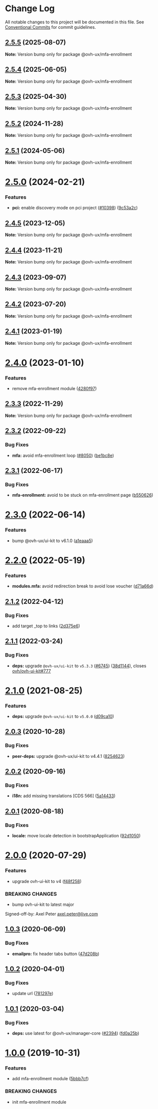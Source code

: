 # Change Log

All notable changes to this project will be documented in this file.
See [Conventional Commits](https://conventionalcommits.org) for commit guidelines.

## [2.5.5](https://github.com/ovh/manager/compare/@ovh-ux/mfa-enrollment@2.5.4...@ovh-ux/mfa-enrollment@2.5.5) (2025-08-07)

**Note:** Version bump only for package @ovh-ux/mfa-enrollment





## [2.5.4](https://github.com/ovh/manager/compare/@ovh-ux/mfa-enrollment@2.5.3...@ovh-ux/mfa-enrollment@2.5.4) (2025-06-05)

**Note:** Version bump only for package @ovh-ux/mfa-enrollment





## [2.5.3](https://github.com/ovh/manager/compare/@ovh-ux/mfa-enrollment@2.5.2...@ovh-ux/mfa-enrollment@2.5.3) (2025-04-30)

**Note:** Version bump only for package @ovh-ux/mfa-enrollment





## [2.5.2](https://github.com/ovh/manager/compare/@ovh-ux/mfa-enrollment@2.5.1...@ovh-ux/mfa-enrollment@2.5.2) (2024-11-28)

**Note:** Version bump only for package @ovh-ux/mfa-enrollment





## [2.5.1](https://github.com/ovh/manager/compare/@ovh-ux/mfa-enrollment@2.5.0...@ovh-ux/mfa-enrollment@2.5.1) (2024-05-06)

**Note:** Version bump only for package @ovh-ux/mfa-enrollment





# [2.5.0](https://github.com/ovh/manager/compare/@ovh-ux/mfa-enrollment@2.4.5...@ovh-ux/mfa-enrollment@2.5.0) (2024-02-21)


### Features

* **pci:** enable discovery mode on pci project ([#10398](https://github.com/ovh/manager/issues/10398)) ([9c53a2c](https://github.com/ovh/manager/commit/9c53a2c4c661a17d2b492fc18c031ab09291bee8))





## [2.4.5](https://github.com/ovh/manager/compare/@ovh-ux/mfa-enrollment@2.4.4...@ovh-ux/mfa-enrollment@2.4.5) (2023-12-05)

**Note:** Version bump only for package @ovh-ux/mfa-enrollment





## [2.4.4](https://github.com/ovh/manager/compare/@ovh-ux/mfa-enrollment@2.4.3...@ovh-ux/mfa-enrollment@2.4.4) (2023-11-21)

**Note:** Version bump only for package @ovh-ux/mfa-enrollment





## [2.4.3](https://github.com/ovh/manager/compare/@ovh-ux/mfa-enrollment@2.4.2...@ovh-ux/mfa-enrollment@2.4.3) (2023-09-07)

**Note:** Version bump only for package @ovh-ux/mfa-enrollment





## [2.4.2](https://github.com/ovh/manager/compare/@ovh-ux/mfa-enrollment@2.4.1...@ovh-ux/mfa-enrollment@2.4.2) (2023-07-20)

**Note:** Version bump only for package @ovh-ux/mfa-enrollment





## [2.4.1](https://github.com/ovh/manager/compare/@ovh-ux/mfa-enrollment@2.4.0...@ovh-ux/mfa-enrollment@2.4.1) (2023-01-19)

**Note:** Version bump only for package @ovh-ux/mfa-enrollment





# [2.4.0](https://github.com/ovh/manager/compare/@ovh-ux/mfa-enrollment@2.3.3...@ovh-ux/mfa-enrollment@2.4.0) (2023-01-10)


### Features

* remove mfa-enrollment module ([4280f97](https://github.com/ovh/manager/commit/4280f978c4937735773eae0787dc14e1b00ec4ab))





## [2.3.3](https://github.com/ovh/manager/compare/@ovh-ux/mfa-enrollment@2.3.2...@ovh-ux/mfa-enrollment@2.3.3) (2022-11-29)

**Note:** Version bump only for package @ovh-ux/mfa-enrollment





## [2.3.2](https://github.com/ovh/manager/compare/@ovh-ux/mfa-enrollment@2.3.1...@ovh-ux/mfa-enrollment@2.3.2) (2022-09-22)


### Bug Fixes

* **mfa:** avoid mfa-enrollment loop ([#8050](https://github.com/ovh/manager/issues/8050)) ([be1bc8e](https://github.com/ovh/manager/commit/be1bc8ed17c6daed4a67f5e1c44a2dcb09bfb738))



## [2.3.1](https://github.com/ovh/manager/compare/@ovh-ux/mfa-enrollment@2.3.0...@ovh-ux/mfa-enrollment@2.3.1) (2022-06-17)


### Bug Fixes

* **mfa-enrollment:** avoid to be stuck on mfa-enrollment page ([b550626](https://github.com/ovh/manager/commit/b550626e996539cd13d378337dba5faf9f729b4d))



# [2.3.0](https://github.com/ovh/manager/compare/@ovh-ux/mfa-enrollment@2.2.0...@ovh-ux/mfa-enrollment@2.3.0) (2022-06-14)


### Features

* bump @ovh-ux/ui-kit to v6.1.0 ([a1eaaa5](https://github.com/ovh/manager/commit/a1eaaa5cb68652d1d600ba02e0d27de557de94e5))



# [2.2.0](https://github.com/ovh/manager/compare/@ovh-ux/mfa-enrollment@2.1.2...@ovh-ux/mfa-enrollment@2.2.0) (2022-05-19)


### Features

* **modules.mfa:** avoid redirection break to avoid lose voucher ([d71a66d](https://github.com/ovh/manager/commit/d71a66d0758ba882f5007eedfb2783d4f76e747d))



## [2.1.2](https://github.com/ovh/manager/compare/@ovh-ux/mfa-enrollment@2.1.1...@ovh-ux/mfa-enrollment@2.1.2) (2022-04-12)


### Bug Fixes

* add target _top to links ([2d375e6](https://github.com/ovh/manager/commit/2d375e6ac23773f6d4f9780aa3fa8df903692adc))



## [2.1.1](https://github.com/ovh/manager/compare/@ovh-ux/mfa-enrollment@2.1.0...@ovh-ux/mfa-enrollment@2.1.1) (2022-03-24)


### Bug Fixes

* **deps:** upgrade `@ovh-ux/ui-kit` to `v5.3.3` ([#6745](https://github.com/ovh/manager/issues/6745)) ([38d1144](https://github.com/ovh/manager/commit/38d11445b3671755758d153a4f4a166c7946705c)), closes [ovh/ovh-ui-kit#777](https://github.com/ovh/ovh-ui-kit/issues/777)



# [2.1.0](https://github.com/ovh/manager/compare/@ovh-ux/mfa-enrollment@2.0.3...@ovh-ux/mfa-enrollment@2.1.0) (2021-08-25)


### Features

* **deps:** upgrade `@ovh-ux/ui-kit` to `v5.0.0` ([d09ca10](https://github.com/ovh/manager/commit/d09ca10f4b7ca629e0b2f1fcb59278ea7f309a9e))



## [2.0.3](https://github.com/ovh/manager/compare/@ovh-ux/mfa-enrollment@2.0.2...@ovh-ux/mfa-enrollment@2.0.3) (2020-10-28)


### Bug Fixes

* **peer-deps:** upgrade @ovh-ux/ui-kit to v4.4.1 ([8254623](https://github.com/ovh/manager/commit/82546237336e185ae7d973a1bb2aabddbb50112e))



## [2.0.2](https://github.com/ovh/manager/compare/@ovh-ux/mfa-enrollment@2.0.1...@ovh-ux/mfa-enrollment@2.0.2) (2020-09-16)


### Bug Fixes

* **i18n:** add missing translations [CDS 566] ([5a14433](https://github.com/ovh/manager/commit/5a144336abf817f31e002ebc8b7f2c8612f940cf))



## [2.0.1](https://github.com/ovh/manager/compare/@ovh-ux/mfa-enrollment@2.0.0...@ovh-ux/mfa-enrollment@2.0.1) (2020-08-18)


### Bug Fixes

* **locale:** move locale detection in bootstrapApplication ([92d1050](https://github.com/ovh/manager/commit/92d1050613a2466ce2447e2c3d322ae81165530a))



# [2.0.0](https://github.com/ovh/manager/compare/@ovh-ux/mfa-enrollment@1.0.3...@ovh-ux/mfa-enrollment@2.0.0) (2020-07-29)


### Features

* upgrade ovh-ui-kit to v4 ([f48f258](https://github.com/ovh/manager/commit/f48f2587c367b06939c452428c5783c2fb1c1b8d))


### BREAKING CHANGES

* bump ovh-ui-kit to latest major

Signed-off-by: Axel Peter <axel.peter@live.com>



## [1.0.3](https://github.com/ovh/manager/compare/@ovh-ux/mfa-enrollment@1.0.2...@ovh-ux/mfa-enrollment@1.0.3) (2020-06-09)


### Bug Fixes

* **emailpro:** fix header tabs button ([47d208b](https://github.com/ovh/manager/commit/47d208b44dcad2fedab44b6771d4da79a80dbfc9))



## [1.0.2](https://github.com/ovh/manager/compare/@ovh-ux/mfa-enrollment@1.0.1...@ovh-ux/mfa-enrollment@1.0.2) (2020-04-01)


### Bug Fixes

* update url ([781297e](https://github.com/ovh/manager/commit/781297e33c4ec45aa49f0cc8074e2e2bc8f3bba6))



## [1.0.1](https://github.com/ovh/manager/compare/@ovh-ux/mfa-enrollment@1.0.0...@ovh-ux/mfa-enrollment@1.0.1) (2020-03-04)


### Bug Fixes

* **deps:** use latest for @ovh-ux/manager-core ([#2394](https://github.com/ovh/manager/issues/2394)) ([fd0a25b](https://github.com/ovh/manager/commit/fd0a25b11bd5119649daf3b1605bb56bf70f3ff9))



# [1.0.0](https://github.com/ovh/manager/compare/@ovh-ux/mfa-enrollment@0.0.0...@ovh-ux/mfa-enrollment@1.0.0) (2019-10-31)


### Features

* add mfa-enrollment module ([5bbb7cf](https://github.com/ovh/manager/commit/5bbb7cf8ae875cc6bda6d9fb664d18c7c6598f0f))


### BREAKING CHANGES

* init mfa-enrollment module
